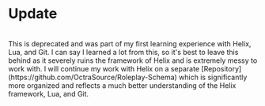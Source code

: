 # Update
<br>
This is deprecated and was part of my first learning experience with Helix, Lua, and Git. I can say I learned a lot from this, so it's best to leave this behind as it severely ruins the framework of Helix and is extremely messy to work with. I will continue my work with Helix on a separate [Repository](https://github.com/OctraSource/Roleplay-Schema) which is significantly more organized and reflects a much better understanding of the Helix framework, Lua, and Git.
